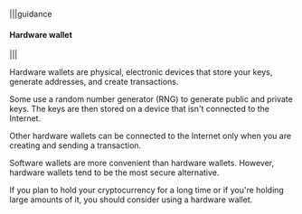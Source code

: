 |||guidance
#### Hardware wallet

|||


Hardware wallets are physical, electronic devices that store your keys, generate addresses, and create transactions.

Some use a random number generator (RNG) to generate public and private keys. The keys are then stored on a device that isn't connected to the Internet.

Other hardware wallets can be connected to the Internet only when you are creating and sending a transaction.

Software wallets are more convenient than hardware wallets. However, hardware wallets tend to be the most secure alternative.

If you plan to hold your cryptocurrency for a long time or if you're holding large amounts of it, you should consider using a hardware wallet.
